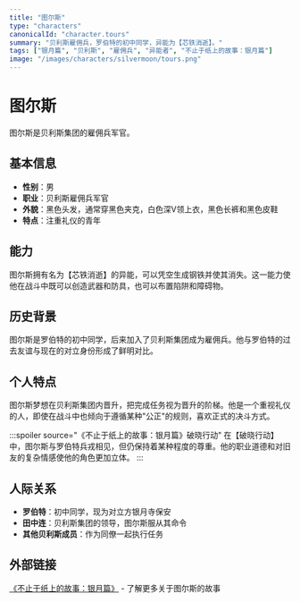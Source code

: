 ```yaml
---
title: "图尔斯"
type: "characters"
canonicalId: "character.tours"
summary: "贝利斯雇佣兵，罗伯特的初中同学，异能为【芯铁消逝】。"
tags: ["银月篇", "贝利斯", "雇佣兵", "异能者", "不止于纸上的故事：银月篇"]
image: "/images/characters/silvermoon/tours.png"
---
```


# 图尔斯

图尔斯是贝利斯集团的雇佣兵军官。

## 基本信息

- **性别**：男
- **职业**：贝利斯雇佣兵军官
- **外貌**：黑色头发，通常穿黑色夹克，白色深V领上衣，黑色长裤和黑色皮鞋
- **特点**：注重礼仪的青年

## 能力

图尔斯拥有名为【芯铁消逝】的异能，可以凭空生成钢铁并使其消失。这一能力使他在战斗中既可以创造武器和防具，也可以布置陷阱和障碍物。

## 历史背景

图尔斯是罗伯特的初中同学，后来加入了贝利斯集团成为雇佣兵。他与罗伯特的过去友谊与现在的对立身份形成了鲜明对比。

## 个人特点

图尔斯梦想在贝利斯集团内晋升，把完成任务视为晋升的阶梯。他是一个重视礼仪的人，即使在战斗中也倾向于遵循某种"公正"的规则，喜欢正式的决斗方式。

:::spoiler source="《不止于纸上的故事：银月篇》破晓行动"
在【破晓行动】中，图尔斯与罗伯特兵戎相见，但仍保持着某种程度的尊重。他的职业道德和对旧友的复杂情感使他的角色更加立体。
:::

## 人际关系

- **罗伯特**：初中同学，现为对立方银月寺保安
- **田中连**：贝利斯集团的领导，图尔斯服从其命令
- **其他贝利斯成员**：作为同僚一起执行任务

## 外部链接

[《不止于纸上的故事：银月篇》](https://tobenot.itch.io/beyond-books) - 了解更多关于图尔斯的故事
